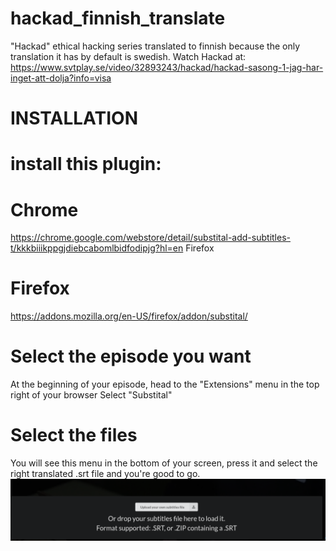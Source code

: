 # hackad_finnish_translate
"Hackad" ethical hacking series translated to finnish because the only translation it has by default is swedish.
Watch Hackad at: https://www.svtplay.se/video/32893243/hackad/hackad-sasong-1-jag-har-inget-att-dolja?info=visa
# INSTALLATION

# install this plugin:

# Chrome
https://chrome.google.com/webstore/detail/substital-add-subtitles-t/kkkbiiikppgjdiebcabomlbidfodipjg?hl=en
Firefox

# Firefox
https://addons.mozilla.org/en-US/firefox/addon/substital/
# Select the episode you want
At the beginning of your episode, head to the "Extensions" menu in the top right of your browser
Select "Substital"
# Select the files
You will see this menu in the bottom of your screen, press it and select the right translated .srt file and you're good to go.
![Image](pic.jpg)
